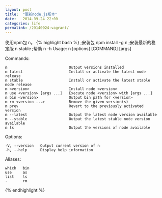```yaml
---
layout: post
title:  "更新node.js版本"
date:   2014-09-24 22:00
categories: life
permalink: /20140924-vagrant/
---
```

使用npm包 n。
{% highlight bash %}
;安装包
npm install -g n
;安装最新的稳定版
n stable
;帮助
n -h
  Usage: n [options] [COMMAND] [args]

  Commands:

    n                            Output versions installed
    n latest                     Install or activate the latest node release
    n stable                     Install or activate the latest stable node release
    n <version>                  Install node <version>
    n use <version> [args ...]   Execute node <version> with [args ...]
    n bin <version>              Output bin path for <version>
    n rm <version ...>           Remove the given version(s)
    n prev                       Revert to the previously activated version
    n --latest                   Output the latest node version available
    n --stable                   Output the latest stable node version available
    n ls                         Output the versions of node available

  Options:

    -V, --version   Output current version of n
    -h, --help      Display help information

  Aliases:

    which   bin
    use     as
    list    ls
    -       rm
{% endhighlight %}


